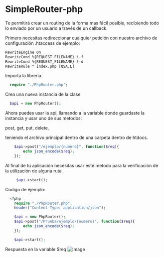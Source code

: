 # SimpleRouter-php

Te permitirá crear un routing de la forma mas fácil posible, recibiendo todo lo enviado por un usuario a través de un callback.

Primero necesitas redireccionar cualquier petición con nuestro archivo de configuración .htaccess de ejemplo:

```txt
RewriteEngine On
RewriteCond %{REQUEST_FILENAME} !-f
RewriteCond %{REQUEST_FILENAME} !-d
RewriteRule ^ index.php [QSA,L]
```

Importa la libreria.

```php
  require "./PhpRouter.php";
```
Crea una nueva instancia de la clase

```php
  $api = new PhpRouter();
```
Ahora puedes usar la api, llamando a la variable donde guardaste la instancia y usar uno de sus metodos:

post, get, put, delete.

teniendo el archivo principal dentro de una carpeta dentro de htdocs.

```php
    $api->post("/ejemplo/{numero}", function($req){
        echo json_encode($req);
    });
```

Al final de tu aplicación necesitas usar este metodo para la verificación de la utilización de alguna ruta.

```php
     $api->start();
```

Codigo de ejemplo:

```php
  <?php
    require "./PhpRouter.php";
    header("Content-Type: application/json");

    $api = new PhpRouter();
    $api->post("/Prueba/ejemplo/{numero}", function($req){
        echo json_encode($req);
    });

    $api->start();
```

Respuesta en la variable $req
![image](https://user-images.githubusercontent.com/86737117/142752088-0e94f513-8db0-4156-8049-eee29a2c2f2a.png)
